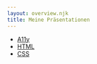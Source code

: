 ```yaml
---
layout: overview.njk
title: Meine Präsentationen
---
```

   
* [A11y](content/a11y/index.html)
* [HTML](content/html/index.html)
* [CSS](content/css/index.html)